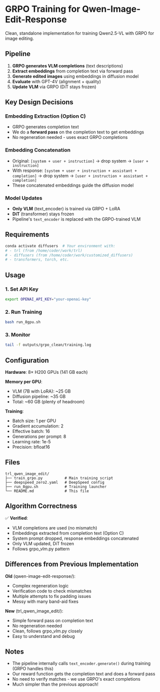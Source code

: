 # GRPO Training for Qwen-Image-Edit-Response

Clean, standalone implementation for training Qwen2.5-VL with GRPO for image editing.

## Pipeline

1. **GRPO generates VLM completions** (text descriptions)
2. **Extract embeddings** from completion text via forward pass
3. **Generate edited images** using embeddings in diffusion model
4. **Evaluate** with GPT-4V (alignment + quality)
5. **Update VLM** via GRPO (DiT stays frozen)

## Key Design Decisions

### Embedding Extraction (Option C)
- GRPO generates completion text
- We do a **forward pass** on the completion text to get embeddings
- No regeneration needed - uses exact GRPO completions

### Embedding Concatenation
- Original: `[system + user + instruction]` → drop system → `[user + instruction]`
- With response: `[system + user + instruction + assistant + completion]` → drop system → `[user + instruction + assistant + completion]`
- These concatenated embeddings guide the diffusion model

### Model Updates
- **Only VLM** (text_encoder) is trained via GRPO + LoRA
- **DiT** (transformer) stays frozen
- Pipeline's `text_encoder` is replaced with the GRPO-trained VLM

## Requirements

```bash
conda activate diffusers  # Your environment with:
# - trl (from /home/coder/work/trl)
# - diffusers (from /home/coder/work/customized_diffusers)
# - transformers, torch, etc.
```

## Usage

### 1. Set API Key

```bash
export OPENAI_API_KEY="your-openai-key"
```

### 2. Run Training

```bash
bash run_8gpu.sh
```

### 3. Monitor

```bash
tail -f outputs/grpo_clean/training.log
```

## Configuration

**Hardware**: 8× H200 GPUs (141 GB each)

**Memory per GPU**:
- VLM (7B with LoRA): ~25 GB
- Diffusion pipeline: ~35 GB
- Total: ~60 GB (plenty of headroom)

**Training**:
- Batch size: 1 per GPU
- Gradient accumulation: 2
- Effective batch: 16
- Generations per prompt: 8
- Learning rate: 1e-5
- Precision: bfloat16

## Files

```
trl_qwen_image_edit/
├── train_grpo.py          # Main training script
├── deepspeed_zero2.yaml   # DeepSpeed config
├── run_8gpu.sh            # Training launcher
└── README.md              # This file
```

## Algorithm Correctness

✅ **Verified**:
- VLM completions are used (no mismatch)
- Embeddings extracted from completion text (Option C)
- System prompt dropped, response embeddings concatenated
- Only VLM updated, DiT frozen
- Follows grpo_vlm.py pattern

## Differences from Previous Implementation

**Old** (qwen-image-edit-response/):
- Complex regeneration logic
- Verification code to check mismatches
- Multiple attempts to fix padding issues
- Messy with many band-aid fixes

**New** (trl_qwen_image_edit/):
- Simple forward pass on completion text
- No regeneration needed
- Clean, follows grpo_vlm.py closely
- Easy to understand and debug

## Notes

- The pipeline internally calls `text_encoder.generate()` during training (GRPO handles this)
- Our reward function gets the completion text and does a forward pass
- No need to verify matches - we use GRPO's exact completions
- Much simpler than the previous approach!

